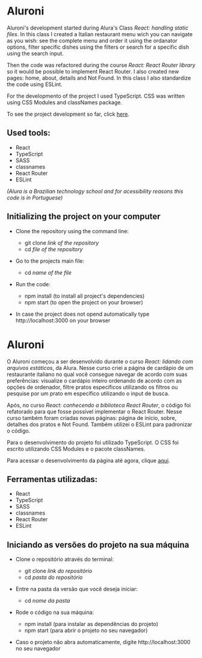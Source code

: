 # Aluroni

Aluroni's development started during Alura's Class *React: handling static files*. In this class I created a Italian restaurant menu wich you can navigate as you wish: see the complete menu and order it using the ordanator options, filter specific dishes using the filters or search for a specific dish using the search input.

Then the code was refactored during the course *React: React Router library* so it would be possible to implement React Router. I also created new pages: home, about, details and Not Found. In this class I also standardize the code using ESLint.

For the developmento of the project I used TypeScript. CSS was written using CSS Modules and classNames package.

To see the project development so far, click [here](https://learning-react-typescript-aluroni.vercel.app/).

## Used tools:

* React
* TypeScript
* SASS
* classnames
* React Router
* ESLint

*(Alura is a Brazilian technology school and for acessibility reasons this code is in Portuguese)*

## Initializing the project on your computer

- Clone the repository using the command line:
    - git clone *link of the repository*
    - cd *file of the repository*
 
- Go to the projects main file:
    - cd *name of the file*
 
- Run the code:
    - npm install (to install all project's dependencies)
    - npm start (to open the project on your browser)
 
* In case the project does not opend automatically type http://localhost:3000 on your browser

#

# Aluroni

O Aluroni começou a ser desenvolvido durante o curso *React: lidando com arquivos estáticos*, da Alura. Nesse curso criei a página de cardápio de um restaurante italiano no qual você consegue navegar de acordo com suas preferências: visualize o cardápio inteiro ordenando de acordo com as opções de ordenador, filtre pratos específicos utilizando os filtros ou pesquise por um prato em específico utilizando o input de busca. 

Após, no curso *React: conhecendo a biblioteca React Router*, o código foi refatorado para que fosse possível implementar o React Router. Nesse curso também foram criadas novas páginas: página de início, sobre, detalhes dos pratos e Not Found. Também utilizei o ESLint para padronizar o código.

Para o desenvolvimento do projeto foi utilizado TypeScript. O CSS foi escrito utilizando CSS Modules e o pacote classNames.

Para acessar o desenvolvimento da página até agora, clique [aqui](https://learning-react-typescript-aluroni.vercel.app/).

## Ferramentas utilizadas:

* React
* TypeScript
* SASS
* classnames
* React Router
* ESLint

## Iniciando as versões do projeto na sua máquina

- Clone o repositório através do terminal:
    - git clone *link do repositório*
    - cd *pasta do repositório*
 
- Entre na pasta da versão que você deseja iniciar:
    - cd *nome da pasta*
 
- Rode o código na sua máquina:
    - npm install (para instalar as dependências do projeto)
    - npm start (para abrir o projeto no seu navegador)
 
* Caso o projeto não abra automaticamente, digite http://localhost:3000 no seu navegador

